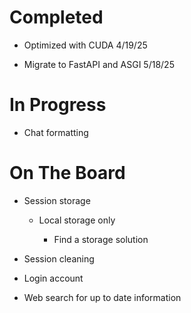 <h1>Completed</h1>

- Optimized with CUDA 4/19/25

- Migrate to FastAPI and ASGI 5/18/25

<h1>In Progress</h1>

- Chat formatting

<h1>On The Board</h1>

- Session storage

  - Local storage only

    - Find a storage solution

- Session cleaning

- Login account

- Web search for up to date information